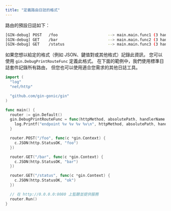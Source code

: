 ```yaml
---
title: "定義路由日誌的格式"
---
```


路由的預設日誌如下：

```sh
[GIN-debug] POST   /foo                      --> main.main.func1 (3 handlers)
[GIN-debug] GET    /bar                      --> main.main.func2 (3 handlers)
[GIN-debug] GET    /status                   --> main.main.func3 (3 handlers)
```

如果您想以給定的格式（例如 JSON、鍵值對或其他格式）記錄此資訊，
您可以使用 `gin.DebugPrintRouteFunc` 定義此格式。
在下面的範例中，我們使用標準日誌套件記錄所有路由，
但您也可以使用適合您需求的其他日誌工具。

```go
import (
  "log"
  "net/http"

  "github.com/gin-gonic/gin"
)

func main() {
  router := gin.Default()
  gin.DebugPrintRouteFunc = func(httpMethod, absolutePath, handlerName string, nuHandlers int) {
    log.Printf("endpoint %v %v %v %v\n", httpMethod, absolutePath, handlerName, nuHandlers)
  }

  router.POST("/foo", func(c *gin.Context) {
    c.JSON(http.StatusOK, "foo")
  })

  router.GET("/bar", func(c *gin.Context) {
    c.JSON(http.StatusOK, "bar")
  })

  router.GET("/status", func(c *gin.Context) {
    c.JSON(http.StatusOK, "ok")
  })

  // 在 http://0.0.0.0:8080 上監聽並提供服務
  router.Run()
}
```
